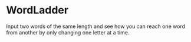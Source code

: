 # WordLadder
Input two words of the same length and see how you can reach one word from another by only changing one letter at a time.
